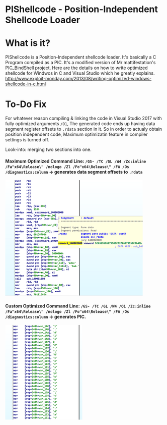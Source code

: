 # PIShellcode - Position-Independent Shellcode Loader

# What is it?

PIShellcode is a Position-Independent shellcode loader. It's basically a C Program compiled as a PIC. It's a modified version of Mr mattifestation's PIC_BindShell project. Here are the details on how to write optimized shellcode for Windwos in C and Visual Studio which he greatly explains. http://www.exploit-monday.com/2013/08/writing-optimized-windows-shellcode-in-c.html

# To-Do Fix
For whatever reason compiling & linking the code in Visual Studio 2017 with fully optimized arguments `/O1`, The generated code ends up having data segment register offsets to `.rdata` section in it. So in order to actualy obtain position independent code, Maximum optimizatin feature in compiler settings is turned off.

Look-into: merging two sections into one.

#### Maximum Optimized Command Line: `/GS- /TC /GL /W4 /Zc:inline /Fa"x64\Release\" /nologo /Zl /Fo"x64\Release\" /FA /Os /diagnostics:column` -> generates data segment offsets to `.rdata`

![](png/max_optimized_exe.png)

#### Custom Optimized Command Line: `/GS- /TC /GL /W4 /O1 /Zc:inline /Fa"x64\Release\" /nologo /Zl /Fo"x64\Release\" /FA /Os /diagnostics:column` -> generates PIC.


![](png/custom_optimized_exe.png)
